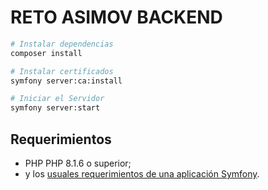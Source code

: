 # RETO ASIMOV BACKEND


``` bash
# Instalar dependencias
composer install

# Instalar certificados
symfony server:ca:install

# Iniciar el Servidor
symfony server:start
```


## Requerimientos

* PHP PHP 8.1.6 o superior;
* y los [usuales requerimientos de una aplicación Symfony](https://symfony.com/doc/current/reference/requirements.html).
